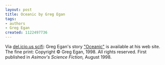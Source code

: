 ```yaml
---
layout: post
title: Oceanic by Greg Egan
tags:
- authors
- Greg Egan
created: 1122497736
---
```

Via <a href="http://del.icio.us/tag/scifi">del.icio.us scifi</a>:  Greg Egan's story <a href="http://gregegan.customer.netspace.net.au/OCEANIC/Complete/Oceanic.html">"Oceanic"</a> is available at his web site.  The fine print:  Copyright &copy; Greg Egan, 1998. All rights reserved. First published in <em>Asimov's Science Fiction,</em> August 1998.
